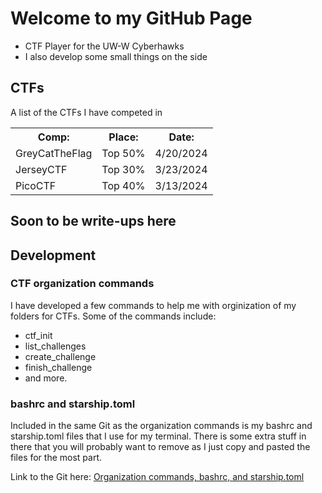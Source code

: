 # Welcome to my GitHub Page
- CTF Player for the UW-W Cyberhawks
- I also develop some small things on the side

## CTFs
A list of the CTFs I have competed in
<table>
  <tr>
    <th>Comp:</th>
    <th>Place:</th>
    <th>Date:</th>
  </tr>
  <tr>
    <td>GreyCatTheFlag</td>
    <td>Top 50%</td>
    <td>4/20/2024</td>
  </tr>
  <tr>
    <td>JerseyCTF</td>
    <td>Top 30%</td>
    <td>3/23/2024</td>
  </tr>
  <tr>
    <td>PicoCTF</td>
    <td>Top 40%</td>
    <td>3/13/2024</td>
  </tr>
</table>

## Soon to be write-ups here

## Development

### CTF organization commands
I have developed a few commands to help me with orginization of my folders for CTFs. Some of the commands include:
- ctf_init
- list_challenges
- create_challenge
- finish_challenge
- and more.

### bashrc and starship.toml
Included in the same Git as the organization commands is my bashrc and starship.toml files that I use for my terminal. There is some extra stuff in there that you will probably want to remove as I just copy and pasted the files for the most part.

Link to the Git here: <a href="https://github.com/bountyhunter1568/Bash-Setup-With-Starship">Organization commands, bashrc, and starship.toml</a>

<!--
**bountyhunter1568/bountyhunter1568** is a ✨ _special_ ✨ repository because its `README.md` (this file) appears on your GitHub profile.

Here are some ideas to get you started:

- 🔭 I’m currently working on ...
- 🌱 I’m currently learning ...
- 👯 I’m looking to collaborate on ...
- 🤔 I’m looking for help with ...
- 💬 Ask me about ...
- 📫 How to reach me: ...
- 😄 Pronouns: ...
- ⚡ Fun fact: ...
-->
